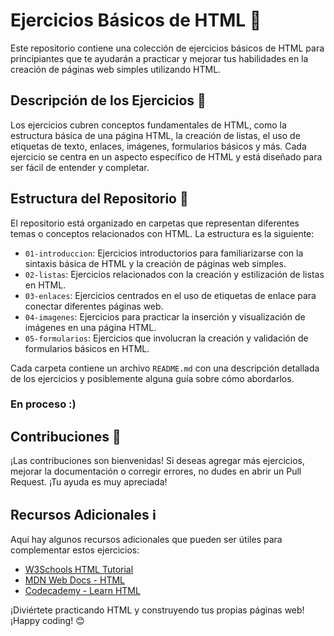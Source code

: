 # Ejercicios Básicos de HTML 🚀

Este repositorio contiene una colección de ejercicios básicos de HTML para principiantes que te ayudarán a practicar y mejorar tus habilidades en la creación de páginas web simples utilizando HTML.

## Descripción de los Ejercicios 📝

Los ejercicios cubren conceptos fundamentales de HTML, como la estructura básica de una página HTML, la creación de listas, el uso de etiquetas de texto, enlaces, imágenes, formularios básicos y más. Cada ejercicio se centra en un aspecto específico de HTML y está diseñado para ser fácil de entender y completar.

## Estructura del Repositorio 📂

El repositorio está organizado en carpetas que representan diferentes temas o conceptos relacionados con HTML. La estructura es la siguiente:

- `01-introduccion`: Ejercicios introductorios para familiarizarse con la sintaxis básica de HTML y la creación de páginas web simples.
- `02-listas`: Ejercicios relacionados con la creación y estilización de listas en HTML.
- `03-enlaces`: Ejercicios centrados en el uso de etiquetas de enlace para conectar diferentes páginas web.
- `04-imagenes`: Ejercicios para practicar la inserción y visualización de imágenes en una página HTML.
- `05-formularios`: Ejercicios que involucran la creación y validación de formularios básicos en HTML.

Cada carpeta contiene un archivo `README.md` con una descripción detallada de los ejercicios y posiblemente alguna guía sobre cómo abordarlos.
### En proceso :)

## Contribuciones 🤝

¡Las contribuciones son bienvenidas! Si deseas agregar más ejercicios, mejorar la documentación o corregir errores, no dudes en abrir un Pull Request. ¡Tu ayuda es muy apreciada!

## Recursos Adicionales ℹ️

Aquí hay algunos recursos adicionales que pueden ser útiles para complementar estos ejercicios:

- [W3Schools HTML Tutorial](https://www.w3schools.com/html/)
- [MDN Web Docs - HTML](https://developer.mozilla.org/en-US/docs/Web/HTML)
- [Codecademy - Learn HTML](https://www.codecademy.com/learn/learn-html)

¡Diviértete practicando HTML y construyendo tus propias páginas web! ¡Happy coding! 😊

